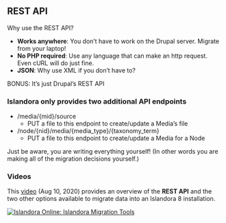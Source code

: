 ## REST API

Why use the REST API?

- **Works anywhere**: You don’t have to work on the Drupal server. Migrate from your laptop!
- **No PHP required**: Use any language that can make an http request. Even cURL will do just fine.
- **JSON**: Why use XML if you don’t have to?

BONUS: It’s just Drupal’s REST API

### Islandora only provides two additional API endpoints

- /media/{mid}/source
    - PUT a file to this endpoint to create/update a Media’s file
- /node/{nid}/media/{media_type}/{taxonomy_term}
    - PUT a file to this endpoint to create/update a Media for a Node

Just be aware, you are writing everything yourself! (In other words you are making all of the migration decisions yourself.)

### Videos

This [video](https://www.youtube.com/watch?v=95Bnix-z1zY) (Aug 10, 2020) provides an overview of the **REST API** and the two other options available to migrate data into an Islandora 8 installation.

[![Islandora Online: Islandora Migration Tools](https://img.youtube.com/vi/95Bnix-z1zY/0.jpg)](https://www.youtube.com/watch?v=95Bnix-z1zY)
